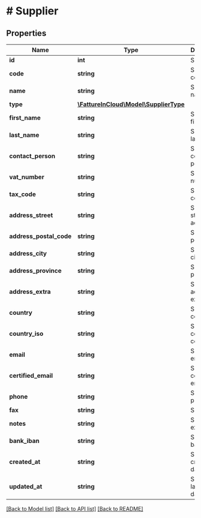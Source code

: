 # # Supplier

## Properties

Name | Type | Description | Notes
------------ | ------------- | ------------- | -------------
**id** | **int** | Supplier id | [optional]
**code** | **string** | Supplier code | [optional]
**name** | **string** | Supplier name | [optional]
**type** | [**\FattureInCloud\Model\SupplierType**](SupplierType.md) |  | [optional]
**first_name** | **string** | Supplier first name | [optional]
**last_name** | **string** | Supplier last name | [optional]
**contact_person** | **string** | Supplier contact person | [optional]
**vat_number** | **string** | Supplier vat number | [optional]
**tax_code** | **string** | Supplier tax code | [optional]
**address_street** | **string** | Supplier street address | [optional]
**address_postal_code** | **string** | Supplier postal code | [optional]
**address_city** | **string** | Supplier city | [optional]
**address_province** | **string** | Supplier province | [optional]
**address_extra** | **string** | Supplier address extra info | [optional]
**country** | **string** | Supplier country | [optional]
**country_iso** | **string** | Supplier country iso code | [optional]
**email** | **string** | Supplier email | [optional]
**certified_email** | **string** | Supplier certified email | [optional]
**phone** | **string** | Supplier phone | [optional]
**fax** | **string** | Supplier fax | [optional]
**notes** | **string** | Supplier extra notes | [optional]
**bank_iban** | **string** | Supplier bank IBAN | [optional]
**created_at** | **string** | Supplier creation date | [optional]
**updated_at** | **string** | Supplier last update date | [optional]

[[Back to Model list]](../../README.md#models) [[Back to API list]](../../README.md#endpoints) [[Back to README]](../../README.md)
